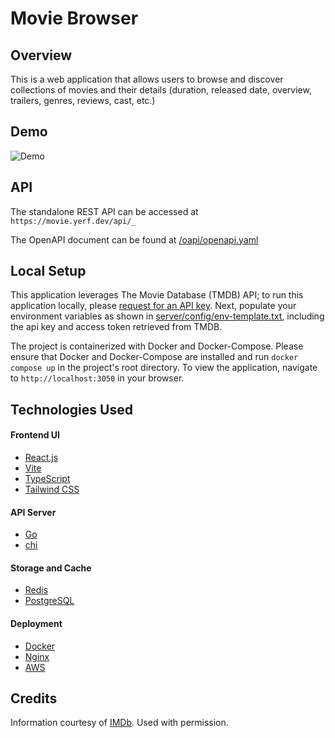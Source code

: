 # Movie Browser 

## Overview

This is a web application that allows users to browse and discover collections of movies and their details (duration, released date, overview, trailers, genres, reviews, cast, etc.)

## Demo

![Demo](https://github.com/JeffC25/movie-browser/blob/main/demo/movie-browser-demo.gif?raw=true)

## API

The standalone REST API can be accessed at `https://movie.yerf.dev/api/_`

The OpenAPI document can be found at [/oapi/openapi.yaml](https://github.com/JeffC25/movie-browser/blob/main/oapi/openapi.yaml)


## Local Setup

This application leverages The Movie Database (TMDB) API; to run this application locally, please [request for an API key](https://developer.themoviedb.org/).
Next, populate your environment variables as shown in [server/config/env-template.txt](https://github.com/JeffC25/movie-browser/blob/main/server/config/env-template.txt), including the api key and access token retrieved from TMDB.

The project is containerized with Docker and Docker-Compose. 
Please ensure that Docker and Docker-Compose are installed and run ```docker compose up``` in the project's root directory.
To view the application, navigate to `http://localhost:3050` in your browser.

## Technologies Used

#### Frontend UI
- [React.js](https://react.dev/)
- [Vite](https://vitejs.dev/)
- [TypeScript](https://www.typescriptlang.org/)
- [Tailwind CSS](https://tailwindcss.com/)
#### API Server
- [Go](https://go.dev/)
- [chi](https://go-chi.io/)

#### Storage and Cache
- [Redis](https://redis.io/)
- [PostgreSQL](https://www.postgresql.org/)
#### Deployment
- [Docker](https://www.docker.com/)
- [Nginx](https://www.nginx.com/)
- [AWS](https://aws.amazon.com/)

## Credits
Information courtesy of
[IMDb](https://www.imdb.com).
Used with permission.


